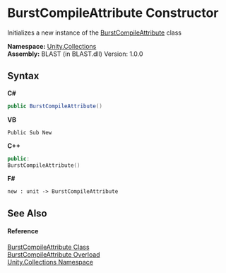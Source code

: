 # BurstCompileAttribute Constructor 
 

Initializes a new instance of the <a href="be3b64b1-b389-cac2-cf7e-b8e4e8b2f505">BurstCompileAttribute</a> class

**Namespace:**&nbsp;<a href="52449a24-d9ed-2309-6c07-183cca6a562f">Unity.Collections</a><br />**Assembly:**&nbsp;BLAST (in BLAST.dll) Version: 1.0.0

## Syntax

**C#**<br />
``` C#
public BurstCompileAttribute()
```

**VB**<br />
``` VB
Public Sub New
```

**C++**<br />
``` C++
public:
BurstCompileAttribute()
```

**F#**<br />
``` F#
new : unit -> BurstCompileAttribute
```


## See Also


#### Reference
<a href="be3b64b1-b389-cac2-cf7e-b8e4e8b2f505">BurstCompileAttribute Class</a><br /><a href="f66f9901-9b5c-0c36-828f-f3c3f41c2bab">BurstCompileAttribute Overload</a><br /><a href="52449a24-d9ed-2309-6c07-183cca6a562f">Unity.Collections Namespace</a><br />